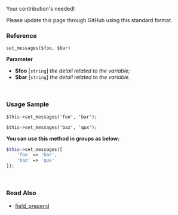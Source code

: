 Your contribution's needed!

Please update this page through GitHub using this standard format.

### Reference
`set_messages($foo, $bar)`

**Parameter**
* **$foo** [`string`] *the detail related to the variable;*
* **$bar** [`string`] *the detail related to the variable.*

&nbsp;

### Usage Sample
`$this->set_messages('foo', 'bar');`

`$this->set_messages('baz', 'qux');`

**You can use this method in groups as below:**
```php
$this->set_messages([
    'foo' => 'bar',
    'baz' => 'qux'
]);
```

&nbsp;

### Read Also
* [field_prepend](./field_prepend)
